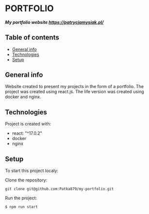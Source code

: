 # PORTFOLIO
##### My portfolio website https://patrycjamysiak.pl/
## Table of contents
* [General info](#general-info)
* [Technologies](#technologies)
* [Setup](#setup)
## General info
Website created to present my projects in the form of a portfolio. The project was created using react.js. The life version was created using docker and nginx.
## Technologies
Project is created with:
* react: "^17.0.2"
* docker
* nginx
## Setup 
To start this project localy:

Clone the repository:
```
git clone git@github.com:Patka879/my-portfolio.git
```
Run the project:
```
$ npm run start
```
